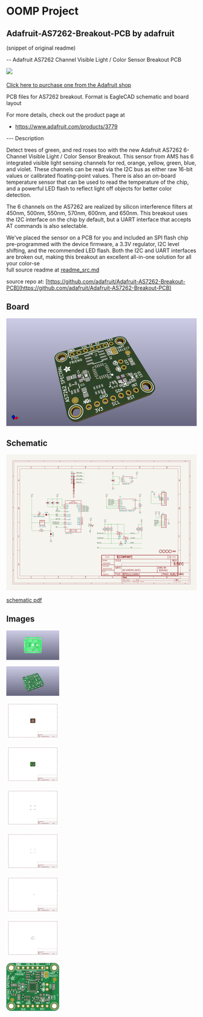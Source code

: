 # OOMP Project  
## Adafruit-AS7262-Breakout-PCB  by adafruit  
  
(snippet of original readme)  
  
-- Adafruit AS7262 Channel Visible Light / Color Sensor Breakout PCB  
  
<a href="http://www.adafruit.com/products/3779"><img src="assets/image.jpg?raw=true" width="500px"><br/>  
Click here to purchase one from the Adafruit shop</a>  
  
PCB files for AS7262 breakout. Format is EagleCAD schematic and board layout  
  
For more details, check out the product page at  
* https://www.adafruit.com/products/3779  
  
--- Description  
  
Detect trees of green, and red roses too with the new Adafruit AS7262 6-Channel Visible Light / Color Sensor Breakout. This sensor from AMS has 6 integrated visible light sensing channels for red, orange, yellow, green, blue, and violet. These channels can be read via the I2C bus as either raw 16-bit values or calibrated floating-point values. There is also an on-board temperature sensor that can be used to read the temperature of the chip, and a powerful LED flash to reflect light off objects for better color detection.  
  
The 6 channels on the AS7262 are realized by silicon interference filters at 450nm, 500nm, 550nm, 570nm, 600nm, and 650nm. This breakout uses the I2C interface on the chip by default, but a UART interface that accepts AT commands is also selectable.  
  
We've placed the sensor on a PCB for you and included an SPI flash chip pre-programmed with the device firmware, a 3.3V regulator, I2C level shifting, and the recommended LED flash. Both the I2C and UART interfaces are broken out, making this breakout an excellent all-in-one solution for all your color-se  
  full source readme at [readme_src.md](readme_src.md)  
  
source repo at: [https://github.com/adafruit/Adafruit-AS7262-Breakout-PCB](https://github.com/adafruit/Adafruit-AS7262-Breakout-PCB)  
## Board  
  
[![working_3d.png](working_3d_600.png)](working_3d.png)  
## Schematic  
  
[![working_schematic.png](working_schematic_600.png)](working_schematic.png)  
  
[schematic pdf](working_schematic.pdf)  
## Images  
  
[![working_3D_bottom.png](working_3D_bottom_140.png)](working_3D_bottom.png)  
  
[![working_3D_top.png](working_3D_top_140.png)](working_3D_top.png)  
  
[![working_assembly_page_01.png](working_assembly_page_01_140.png)](working_assembly_page_01.png)  
  
[![working_assembly_page_02.png](working_assembly_page_02_140.png)](working_assembly_page_02.png)  
  
[![working_assembly_page_03.png](working_assembly_page_03_140.png)](working_assembly_page_03.png)  
  
[![working_assembly_page_04.png](working_assembly_page_04_140.png)](working_assembly_page_04.png)  
  
[![working_assembly_page_05.png](working_assembly_page_05_140.png)](working_assembly_page_05.png)  
  
[![working_assembly_page_06.png](working_assembly_page_06_140.png)](working_assembly_page_06.png)  
  
[![working_top.png](working_top_140.png)](working_top.png)  

